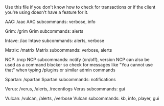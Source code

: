Use this file if you don't know how to check for transactions or if the client you're using doesn't have a feature for it.

AAC: /aac
AAC subcommands: verbose, info

Grim: /grim
Grim subcommands: alerts

Intave: /iac
Intave subcommands: alerts, verbose

Matrix: /matrix
Matrix subcommands: verbose, alerts

NCP: /ncp
NCP subcommands: notify (on/off), version
NCP can also be used as a command blocker so check for messages like "You cannot use that" when typing /plugins or similar admin commands

Spartan: /spartan
Spartan subcommands: notifications

Verus: /verus, /alerts, /recentlogs
Verus subcommands: gui

Vulcan: /vulcan, /alerts, /verbose
Vulcan subcommands: kb, info, player, gui

